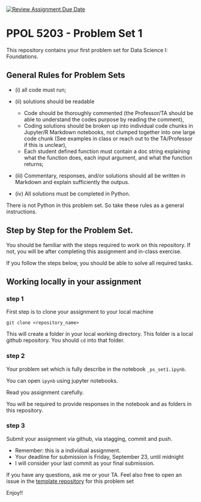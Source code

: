 [![Review Assignment Due Date](https://classroom.github.com/assets/deadline-readme-button-24ddc0f5d75046c5622901739e7c5dd533143b0c8e959d652212380cedb1ea36.svg)](https://classroom.github.com/a/WT4vgxw8)
# PPOL 5203 - Problem Set 1

This repository contains your first problem set for Data Science I: Foundations. 

## General Rules for Problem Sets

  

- (i) all code must run;

- (ii) solutions should be readable

    -   Code should be thoroughly commented (the Professor/TA should be able to understand the codes purpose by reading the comment),
    -   Coding solutions should be broken up into individual code chunks in Jupyter/R Markdown notebooks, not clumped together into one large code chunk (See examples in class or reach out to the TA/Professor if this is unclear),
    -   Each student defined function must contain a doc string explaining what the function does, each input argument, and what the function returns;



- (iii) Commentary, responses, and/or solutions should all be written in Markdown and explain sufficiently the outpus.

- (iv) All solutions  must be completed in Python.


There is not Python in this problem set. So take these rules as a general instructions. 


## Step by Step for the Problem Set. 

You should be familiar with the steps required to work on this repository. If not, you will be after completing this assignment and in-class exercise. 

If you follow the steps below, you should be able to solve all required tasks. 

## Working locally in your assignment

### step 1

First step is to clone your assignment to your local machine

```
git clone <repository_name>
```

This will create a folder in your local working directory. This folder is a local github repository. You should `cd` into that folder. 

### step 2

Your problem set which is fully describe in the notebook `_ps_set1.ipynb`. 

You can open `ipynb` using jupyter notebooks. 

Read you assignment carefully. 

You will be required to provide responses in the notebook and as folders in this repository. 


### step 3

Submit your assignment via github, via stagging, commit and push. 

- Remember: this is a individual assignment.
- Your deadline for submission is Friday, September 23, until midnight
- I will consider your last commit as your final submission.


If you have any questions, ask me or your TA. Feel also free to open an issue in the [template repository](https://github.com/PPOL-5203-2023/pset_01_git) for this problem set



Enjoy!!








